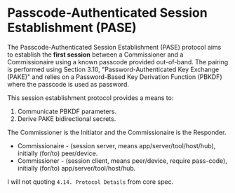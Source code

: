 # Passcode-Authenticated Session Establishment (PASE)

The Passcode-Authenticated Session Establishment (PASE) protocol aims to establish the **first session** between a Commissioner and a Commissionaire using a known passcode provided out-of-band. The pairing is performed using Section 3.10, "Password-Authenticated Key Exchange (PAKE)" and relies on a Password-Based Key Derivation Function (PBKDF) where the passcode is used as password.

This session establishment protocol provides a means to:

1. Communicate PBKDF parameters.
2. Derive PAKE bidirectional secrets.

The Commissioner is the Initiator and the Commissionaire is the Responder.

- Commissionaire - (session server, means app/server/tool/host/hub), initially (for/to) peer/device.
- Commissioner - (session client, means peer/device, require pass-code), initially (for/to) app/server/tool/host/hub.

I will not quoting `4.14. Protocol Details` from core spec.
